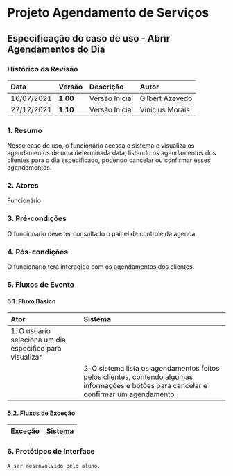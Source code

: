 # Projeto Agendamento de Serviços

## Especificação do caso de uso - Abrir Agendamentos do Dia

### Histórico da Revisão

| Data       | Versão   | Descrição      | Autor           |
| :--------- | :------- | :------------- | :-------------- |
| 16/07/2021 | **1.00** | Versão Inicial | Gilbert Azevedo |
| 27/12/2021 | **1.10** | Versão Inicial | Vinicius Morais |

### 1. Resumo

Nesse caso de uso, o funcionário acessa o sistema e visualiza os agendamentos de uma determinada data, listando os agendamentos dos clientes para o dia especificado, podendo cancelar ou confirmar esses agendamentos.

### 2. Atores

Funcionário

### 3. Pré-condições

O funcionário deve ter consultado o painel de controle da agenda.

### 4. Pós-condições

O funcionário terá interagido com os agendamentos dos clientes.

### 5. Fluxos de Evento

#### 5.1. Fluxo Básico

| Ator                                                                               | Sistema                                                                                                                                                                                                                   |
| :--------------------------------------------------------------------------------- | :------------------------------------------------------------------------------------------------------------------------------------------------------------------------------------------------------------------------ |
| 1. O usuário seleciona um dia especifico para visualizar |                                                                                                                                                                                                                           |
|                                                                                    | 2. O sistema lista os agendamentos feitos pelos clientes, contendo algumas informações e botões para cancelar e confirmar um agendamento |


#### 5.2. Fluxos de Exceção

| Exceção                            | Sistema                                                                                                                                                                     |
| :--------------------------------- | :-------------------------------------------------------------------------------------------------------------------------------------------------------------------------- |

### 6. Protótipos de Interface

`A ser desenvolvido pelo aluno.`
